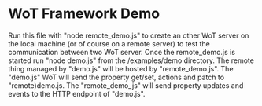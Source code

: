 ﻿# WoT Framework Demo 

Run this file with "node remote_demo.js" to create an other WoT server on the local machine (or of course on a remote server) to test the communication between two WoT server.
Once the remote_demo.js is started run "node demo.js" from the /examples/demo directory. The remote thing managed by "demo.js" will be hosted by "remote_demo.js". The "demo.js" WoT will send the property get/set, actions and patch to "remote)demo.js. The "remote_demo_js" will send property updates and events to the HTTP endpoint of "demo.js".


